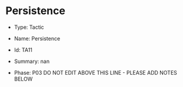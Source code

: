 # Persistence

* Type: Tactic

* Name: Persistence

* Id: TA11

* Summary: nan

* Phase: P03
DO NOT EDIT ABOVE THIS LINE - PLEASE ADD NOTES BELOW